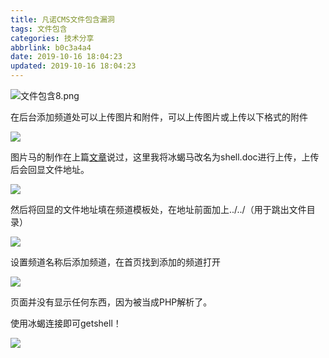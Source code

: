 ```yaml
---
title: 凡诺CMS文件包含漏洞
tags: 文件包含
categories: 技术分享
abbrlink: b0c3a4a4
date: 2019-10-16 18:04:23
updated: 2019-10-16 18:04:23
---
```


![文件包含8.png](https://i.loli.net/2019/10/28/BZEiyAfn6vCF8OD.png)

在后台添加频道处可以上传图片和附件，可以上传图片或上传以下格式的附件

![](https://i.loli.net/2019/10/28/N2Vy1WZzpvDERY7.png)

图片马的制作在上篇[文章](https://xcxmiku.github.io/2019/10/15/LFI%E6%9C%AC%E5%9C%B0%E6%96%87%E4%BB%B6%E5%8C%85%E5%90%AB/)说过，这里我将冰蝎马改名为shell.doc进行上传，上传后会回显文件地址。

![](https://i.loli.net/2019/10/28/jDT5OdbHMoIPure.png)

然后将回显的文件地址填在频道模板处，在地址前面加上../../（用于跳出文件目录）

![](https://i.loli.net/2019/10/28/BlRUQC8MEidTwaJ.png)

设置频道名称后添加频道，在首页找到添加的频道打开

![](https://i.loli.net/2019/10/28/R4uBDmyFlXGCVns.png)

页面并没有显示任何东西，因为被当成PHP解析了。

使用冰蝎连接即可getshell！

![](https://i.loli.net/2019/10/28/fqK3x4MarVvlo6Z.png)
